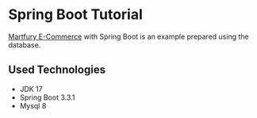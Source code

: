 # Spring Boot Tutorial

[Martfury E-Commerce](https://pages.github.com/) with Spring Boot is an example prepared using the database.

## Used Technologies
- JDK 17
- Spring Boot 3.3.1
- Mysql 8